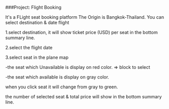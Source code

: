 ###Project: Flight Booking

It's a FLight seat booking platform
The Origin is Bangkok-Thailand. You can select destination & date flight

1.select destination, it will show ticket price (USD) per seat in the bottom summary line.

2.select the flight date

3.select seat in the plane map

-the seat which Unavailable is display on red color. => block to select

-the seat which available is display on gray color.

when you click seat it will change from gray to green.

the number of selected seat & total price will show in the bottom summary line.
